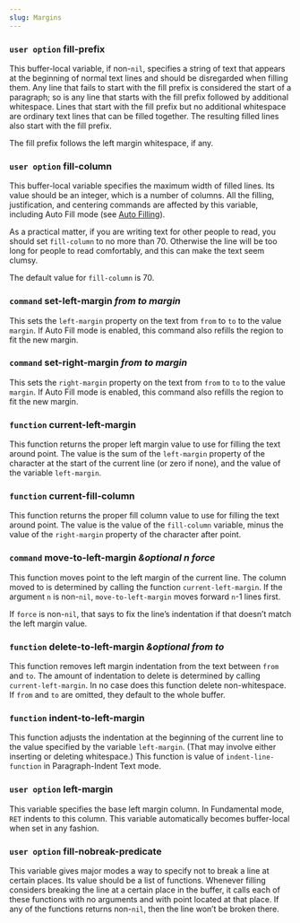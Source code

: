 ```yaml
---
slug: Margins
---
```


### <span className="tag useroption">`user option`</span> **fill-prefix**

This buffer-local variable, if non-`nil`, specifies a string of text that appears at the beginning of normal text lines and should be disregarded when filling them. Any line that fails to start with the fill prefix is considered the start of a paragraph; so is any line that starts with the fill prefix followed by additional whitespace. Lines that start with the fill prefix but no additional whitespace are ordinary text lines that can be filled together. The resulting filled lines also start with the fill prefix.

The fill prefix follows the left margin whitespace, if any.

### <span className="tag useroption">`user option`</span> **fill-column**

This buffer-local variable specifies the maximum width of filled lines. Its value should be an integer, which is a number of columns. All the filling, justification, and centering commands are affected by this variable, including Auto Fill mode (see [Auto Filling](Auto-Filling)).

As a practical matter, if you are writing text for other people to read, you should set `fill-column` to no more than 70. Otherwise the line will be too long for people to read comfortably, and this can make the text seem clumsy.

The default value for `fill-column` is 70.

### <span className="tag command">`command`</span> **set-left-margin** *from to margin*

This sets the `left-margin` property on the text from `from` to `to` to the value `margin`. If Auto Fill mode is enabled, this command also refills the region to fit the new margin.

### <span className="tag command">`command`</span> **set-right-margin** *from to margin*

This sets the `right-margin` property on the text from `from` to `to` to the value `margin`. If Auto Fill mode is enabled, this command also refills the region to fit the new margin.

### <span className="tag function">`function`</span> **current-left-margin**

This function returns the proper left margin value to use for filling the text around point. The value is the sum of the `left-margin` property of the character at the start of the current line (or zero if none), and the value of the variable `left-margin`.

### <span className="tag function">`function`</span> **current-fill-column**

This function returns the proper fill column value to use for filling the text around point. The value is the value of the `fill-column` variable, minus the value of the `right-margin` property of the character after point.

### <span className="tag command">`command`</span> **move-to-left-margin** *\&optional n force*

This function moves point to the left margin of the current line. The column moved to is determined by calling the function `current-left-margin`. If the argument `n` is non-`nil`, `move-to-left-margin` moves forward `n`-1 lines first.

If `force` is non-`nil`, that says to fix the line’s indentation if that doesn’t match the left margin value.

### <span className="tag function">`function`</span> **delete-to-left-margin** *\&optional from to*

This function removes left margin indentation from the text between `from` and `to`. The amount of indentation to delete is determined by calling `current-left-margin`. In no case does this function delete non-whitespace. If `from` and `to` are omitted, they default to the whole buffer.

### <span className="tag function">`function`</span> **indent-to-left-margin**

This function adjusts the indentation at the beginning of the current line to the value specified by the variable `left-margin`. (That may involve either inserting or deleting whitespace.) This function is value of `indent-line-function` in Paragraph-Indent Text mode.

### <span className="tag useroption">`user option`</span> **left-margin**

This variable specifies the base left margin column. In Fundamental mode, `RET` indents to this column. This variable automatically becomes buffer-local when set in any fashion.

### <span className="tag useroption">`user option`</span> **fill-nobreak-predicate**

This variable gives major modes a way to specify not to break a line at certain places. Its value should be a list of functions. Whenever filling considers breaking the line at a certain place in the buffer, it calls each of these functions with no arguments and with point located at that place. If any of the functions returns non-`nil`, then the line won’t be broken there.
